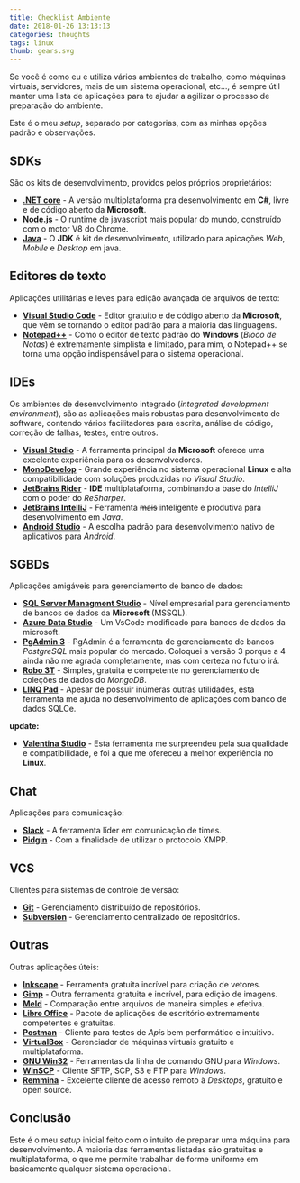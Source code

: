 ```yaml
---
title: Checklist Ambiente
date: 2018-01-26 13:13:13
categories: thoughts
tags: linux
thumb: gears.svg
---
```


Se você é como eu e utiliza vários ambientes de trabalho, como máquinas virtuais, servidores, mais de um sistema operacional, etc..., é sempre útil manter uma lista de aplicações para te ajudar a agilizar o processo de preparação do ambiente.

Este é o meu *setup*, separado por categorias, com as minhas opções padrão e observações.

## SDKs

São os kits de desenvolvimento, providos pelos próprios proprietários:

- [**.NET core**](https://dotnet.microsoft.com/download) - A versão multiplataforma pra desenvolvimento em **C#**, livre e de código aberto da **Microsoft**.
- [**Node.js**](https://nodejs.org/) - O runtime de javascript mais popular do mundo, construído com o motor V8 do Chrome.
- [**Java**](https://www.java.com/) - O **JDK** é kit de desenvolvimento, utilizado para apicações *Web*, *Mobile* e *Desktop* em java.

## Editores de texto

Aplicações utilitárias e leves para edição avançada de arquivos de texto:

- [**Visual Studio Code**](https://code.visualstudio.com/) - Editor gratuito e de código aberto da **Microsoft**, que vêm se tornando o editor padrão para a maioria das linguagens.
- [**Notepad++**](https://notepad-plus-plus.org/) - Como o editor de texto padrão do **Windows** (*Bloco de Notas*) é extremamente simplista e limitado, para mim, o Notepad++ se torna uma opção indispensável para o sistema operacional.

## IDEs

Os ambientes de desenvolvimento integrado (*integrated development environment*), são as aplicações mais robustas para desenvolvimento de software, contendo vários facilitadores para escrita, análise de código, correção de falhas, testes, entre outros.

- [**Visual Studio**](https://visualstudio.microsoft.com) - A ferramenta principal da **Microsoft** oferece uma excelente experiência para os desenvolvedores.
- [**MonoDevelop**](https://www.monodevelop.com/) - Grande experiência no sistema operacional **Linux** e alta compatibilidade com soluções produzidas no *Visual Studio*.
- [**JetBrains Rider**](https://www.jetbrains.com/rider/) - **IDE** multiplataforma, combinando a base do *IntelliJ* com o poder do *ReSharper*.
- [**JetBrains IntelliJ**](https://www.jetbrains.com/idea/) - Ferramenta ~~mais~~ inteligente e produtiva para desenvolvimento em *Java*.
- [**Android Studio**](https://developer.android.com/studio) - A escolha padrão para desenvolvimento nativo de aplicativos para *Android*.

## SGBDs

Aplicações amigáveis para gerenciamento de banco de dados:

- [**SQL Server Managment Studio**](https://www.microsoft.com/pt-br/sql-server/) - Nível empresarial para gerenciamento de bancos de dados da **Microsoft** (MSSQL).
- [**Azure Data Studio**](https://docs.microsoft.com/pt-br/sql/azure-data-studio/) - Um VsCode modificado para bancos de dados da microsoft.
- [**PgAdmin 3**](https://www.pgadmin.org/) - PgAdmin é a ferramenta de gerenciamento de bancos *PostgreSQL* mais popular do mercado. Coloquei a versão 3 porque a 4 ainda não me agrada completamente, mas com certeza no futuro irá.
- [**Robo 3T**](https://robomongo.org/) - Simples, gratuita e competente no gerenciamento de coleções de dados do *MongoDB*.
- [**LINQ Pad**](https://www.linqpad.net/) - Apesar de possuir inúmeras outras utilidades, esta ferramenta me ajuda no desenvolvimento de aplicações com banco de dados SQLCe.

**update:**

- [**Valentina Studio**](https://www.valentina-db.com/) - Esta ferramenta me surpreendeu pela sua qualidade e compatibilidade, e foi a que me ofereceu a melhor experiência no **Linux**.

## Chat

Aplicações para comunicação:

- [**Slack**](https://slack.com/) - A ferramenta líder em comunicação de times.
- [**Pidgin**](https://www.pidgin.im/) - Com a finalidade de utilizar o protocolo XMPP.

## VCS

Clientes para sistemas de controle de versão:

- [**Git**](https://git-scm.com/) - Gerenciamento distribuído de repositórios.
- [**Subversion**](https://subversion.apache.org/) - Gerenciamento centralizado de repositórios.

## Outras

Outras aplicações úteis:

- [**Inkscape**](https://inkscape.org/) - Ferramenta gratuita incrível para criação de vetores.
- [**Gimp**](https://www.gimp.org/) - Outra ferramenta gratuita e incrível, para edição de imagens.
- [**Meld**](https://meldmerge.org/) - Comparação entre arquivos de maneira simples e efetiva.
- [**Libre Office**](https://www.libreoffice.org/discover/libreoffice/) - Pacote de aplicações de escritório extremamente competentes e gratuitas.
- [**Postman**](https://www.postman.com/) - Cliente para testes de *Api*s bem performático e intuitivo.
- [**VirtualBox**](https://www.virtualbox.org/) - Gerenciador de máquinas virtuais gratuito e multiplataforma.
- [**GNU Win32**](http://gnuwin32.sourceforge.net/) - Ferramentas da linha de comando GNU para *Windows*.
- [**WinSCP**](https://winscp.net/) - Cliente SFTP, SCP, S3 e FTP para *Windows*.
- [**Remmina**](https://remmina.org/) - Excelente cliente de acesso remoto à *Desktops*, gratuito e open source.

## Conclusão

Este é o meu *setup* inicial feito com o intuito de preparar uma máquina para desenvolvimento. A maioria das ferramentas listadas são gratuitas e multiplataforma, o que me permite trabalhar de forme uniforme em basicamente qualquer sistema operacional.
